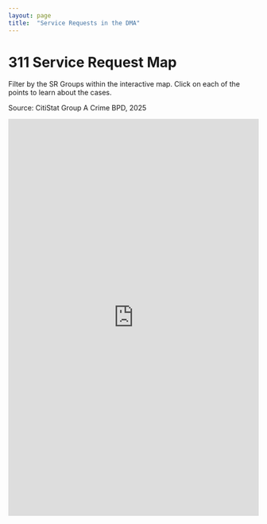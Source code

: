 ```yaml
---
layout: page
title:  "Service Requests in the DMA"
---
```


# 311 Service Request Map
Filter by the SR Groups within the interactive map. Click on each of the points to learn about the cases.

Source: CitiStat Group A Crime BPD, 2025

<iframe  
  src="https://baltimore.maps.arcgis.com/apps/instant/interactivelegend/index.html?appid=2128551878584d5596ddfa2ccc334b13"  
  width="100%"  
  height="800"  
  frameborder="0"  
  allowfullscreen> 
</iframe>



